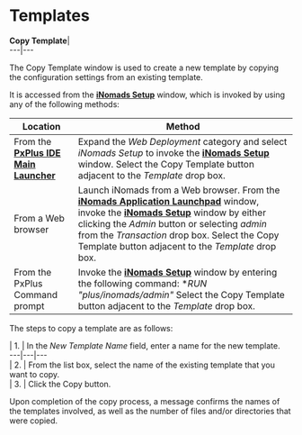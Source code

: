 # Templates

**Copy Template**|   
---|---  
  
The Copy Template window is used to create a new template by copying the configuration settings from an existing template.

It is accessed from the **[iNomads Setup](iNomads%20Setup.md)** window, which is invoked by using any of the following methods:

**Location** |  **Method**  
---|---  
From the **[PxPlus IDE Main Launcher](../PxPlus%20IDE/IDE%20Main%20Launcher.md)** |  Expand the _Web Deployment_ category and select _iNomads Setup_ to invoke the **[iNomads Setup](iNomads%20Setup.md)** window. Select the Copy Template button adjacent to the _Template_ drop box.  
From a Web browser |  Launch iNomads from a Web browser. From the **[iNomads Application Launchpad](iNOMADS%20Application%20Launchpad.md)** window, invoke the **[iNomads Setup](iNomads%20Setup.md)** window by either clicking the _Admin_ button or selecting _admin_ from the _Transaction_ drop box. Select the Copy Template button adjacent to the _Template_ drop box.  
From the PxPlus Command prompt |  Invoke the **[iNomads Setup](iNomads%20Setup.md)** window by entering the following command: **RUN "*plus/inomads/admin"** Select the Copy Template button adjacent to the _Template_ drop box.  
  
The steps to copy a template are as follows:

|  1. |  In the _New Template Name_ field, enter a name for the new template.  
---|---|---  
|  2. |  From the list box, select the name of the existing template that you want to copy.  
|  3. |  Click the Copy button.  
  
Upon completion of the copy process, a message confirms the names of the templates involved, as well as the number of files and/or directories that were copied.
